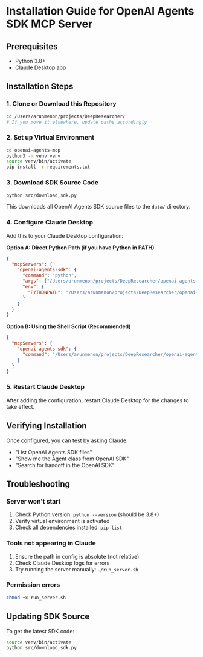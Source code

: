 # Installation Guide for OpenAI Agents SDK MCP Server

## Prerequisites
- Python 3.8+
- Claude Desktop app

## Installation Steps

### 1. Clone or Download this Repository
```bash
cd /Users/arunmenon/projects/DeepResearcher/
# If you move it elsewhere, update paths accordingly
```

### 2. Set up Virtual Environment
```bash
cd openai-agents-mcp
python3 -m venv venv
source venv/bin/activate
pip install -r requirements.txt
```

### 3. Download SDK Source Code
```bash
python src/download_sdk.py
```
This downloads all OpenAI Agents SDK source files to the `data/` directory.

### 4. Configure Claude Desktop

Add this to your Claude Desktop configuration:

**Option A: Direct Python Path (if you have Python in PATH)**
```json
{
  "mcpServers": {
    "openai-agents-sdk": {
      "command": "python",
      "args": ["/Users/arunmenon/projects/DeepResearcher/openai-agents-mcp/src/server.py"],
      "env": {
        "PYTHONPATH": "/Users/arunmenon/projects/DeepResearcher/openai-agents-mcp"
      }
    }
  }
}
```

**Option B: Using the Shell Script (Recommended)**
```json
{
  "mcpServers": {
    "openai-agents-sdk": {
      "command": "/Users/arunmenon/projects/DeepResearcher/openai-agents-mcp/run_server.sh"
    }
  }
}
```

### 5. Restart Claude Desktop

After adding the configuration, restart Claude Desktop for the changes to take effect.

## Verifying Installation

Once configured, you can test by asking Claude:
- "List OpenAI Agents SDK files"
- "Show me the Agent class from OpenAI SDK"
- "Search for handoff in the OpenAI SDK"

## Troubleshooting

### Server won't start
1. Check Python version: `python --version` (should be 3.8+)
2. Verify virtual environment is activated
3. Check all dependencies installed: `pip list`

### Tools not appearing in Claude
1. Ensure the path in config is absolute (not relative)
2. Check Claude Desktop logs for errors
3. Try running the server manually: `./run_server.sh`

### Permission errors
```bash
chmod +x run_server.sh
```

## Updating SDK Source

To get the latest SDK code:
```bash
source venv/bin/activate
python src/download_sdk.py
```